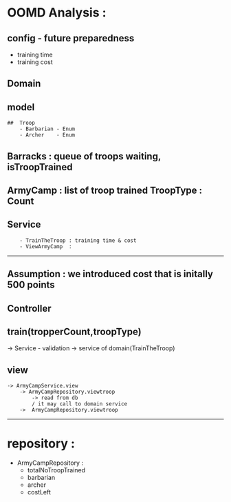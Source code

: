 # OOMD Analysis : 
## config - future preparedness
 - training time
 - training cost
## Domain
  ##  model
    ##  Troop 
    	- Barbarian - Enum
    	- Archer    - Enum
  ##  Barracks  : queue of troops waiting, isTroopTrained
  ##  ArmyCamp  : list of troop trained TroopType : Count
  ##  Service 
  		- TrainTheTroop : training time & cost
  		- ViewArmyCamp  : 
-----
## Assumption : we introduced cost that is initally 500 points

## Controller
  ## train(tropperCount,troopType)
   -> Service
   		- validation -> service of domain(TrainTheTroop)

  ## view 
 	-> ArmyCampService.view
    	-> ArmyCampRepository.viewtroop
     		-> read from db 
     		/ it may call to domain service
     	->  ArmyCampRepository.viewtroop
---
# repository :
  - ArmyCampRepository : 
     - totalNoTroopTrained
     - barbarian
     - archer
     - costLeft